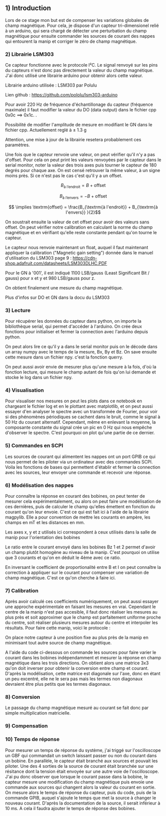 

## 1) Introduction


Lors de ce stage mon but est de compenser les variations globales de champ magnétique. Pour cela, je dispose d'un capteur tri-dimensionel relié à un arduino, qui sera chargé de détecter une perturbation du champ magnétique pour ensuite commander les sources de courant des nappes qui entourent la manip et corriger le zéro de champ magnétique.


### 2) Librairie LSM303 

Ce capteur fonctionne avec le protocole I²C. Le signal renvoyé sur les pins du capteurs n'est donc pas directement la valeur du champ magnétique. J'ai donc utilisé une librairie arduino pour obtenir alors cette valeur.

Librairie arduino utilisée : LSM303 par Polulu 

Lien github : https://github.com/pololu/lsm303-arduino

Pour avoir 220 Hz de fréquence d'échantillonage du capteur (fréquence maximale) il faut modifier la valeur du DO (data output) dans le fichier cpp 0x0c ==> 0x1c. .

Possibilité de modifier l'amplitude de mesure en modifiant le GN dans le fichier cpp. Actuellement reglé à $\pm$ 1.3 g

Attention, une mise à jour de la librairie resetera probablement ces paramètres.

Une fois que le capteur renvoie une valeur, on peut vérifier qu'il n'y a pas d'offset. Pour cela on peut print les valeurs renvoyées par le capteur dans le serial monitor, noter la valeur des trois axes puis tourner le capteur de 180 degrés pour chaque axe. On est censé retrouver la même valeur, à un signe moins près. Si ce n'est pas le cas c'est qu'il y a un offset.

$$ B_{\textrm{à l'endroit}} = B + \textrm{offset}  $$

$$ B_{\textrm{à l'envers}} = - B + \textrm{offset}  $$

$$ \implies \textrm{offset} = \frac{B_{\textrm{à l'endroit}} + B_{\textrm{à l'envers}} }{2}$$

On soustrait ensuite la valeur de cet offset pour avoir des valeurs sans offset. On peut vérifier notre calibration en calculant la norme du champ magnétique et en vérifiant qu'elle reste constante pendant qu'on tourne le capteur.

Le capteur nous renvoie maintenant un float, auquel il faut maintenant appliquer la calibration ("Magnetic gain setting") donnée dans le manuel d'utilisation du LSM303 page 9 : https://cdn-shop.adafruit.com/datasheets/LSM303DLHC.PDF 

Pour le GN à '001', il est indiqué 1100 LSB/gauss (Least Significant Bit / gauss) pour x et y et 980 LSB/gauss pour z.

On obtient finalement une mesure du champ magnétique.

Plus d'infos sur DO et GN dans la docu du LSM303


### 3) Lecture


Pour récupérer les données du capteur dans python, on importe la bibliothèque serial, qui permet d'accéder à l'arduino. On crée deux fonctions pour initialiser et fermer la connection avec l'arduino depuis python.

On peut alors lire ce qu'il y a dans le serial monitor puis on le décode dans un array numpy avec le temps de la mesure, Bx, By et Bz. On save ensuite cette mesure dans un fichier npy. c'est la fonction querry.

On peut aussi avoir envie de mesurer plus qu'une mesure à la fois, d'où la fonction lecture, qui mesure le champ autant de fois qu'on lui demande et stocke le log dans un fichier npy.

### 4) Visualisation

Pour visualiser nos mesures on peut les plots dans ce notebook en chargeant le fichier log et en le plottant avec matplotlib, et on peut aussi essayer d'en analyser le spectre avec un transformée de Fourier, pour voir si des phénomènes périodiques se cachent dans le bruit, comme le signal à 50 Hz du courant alternatif. Cependant, même en enlevant la moyenne, la composante constante du signal crée un pic en 0 Hz qui nous empêche d'observer le spectre. C'est pourquoi on plot qu'une partie de ce dernier.

### 5) Commandes en SCPI

Les sources de courant qui alimentent les nappes ont un port GPIB ce qui nous permet de les piloter via un ordinateur avec des commandes SCPI. Voila les fonctions de bases qui permettent d'établir et fermer la connection avec les sources, leur envoyer une commande et recevoir une réponse.

### 6) Modélisation des nappes

Pour connaître la réponse en courant des bobines, on peut tenter de mesurer cela expérimentalement, ou alors on peut faire une modélisation de ces dernières, puis de calculer le champ qu'elles émettent en fonction du courant qu'on leur envoie. C'est ce qui est fait ici à l'aide de la librairie magpylib. Elle a pour convention de mettre les courants en ampère, les champs en mT et les distances en mm. 

Les axes x, y et z utilisés ici correspondent à ceux utilisés dans la salle de manip pour l'orientation des bobines

Le ratio entre le courant envoyé dans les bobines Bz 1 et 2 permet d'avoir un champ plutôt homogène au niveau de la manip. C'est pourquoi on utilise que 3 courants et qu'on en déduit le 4ème avec ce ratio.


En inversant le coefficient de proportionalité entre B et I on peut connaître la correction à appliquer sur le courant pour compenser une variation de champ magnétique. C'est ce qu'on cherche à faire ici.

### 7) Calibration

Après avoir calculé ces coefficients numériquement, on peut aussi essayer une approche expérimentale en faisant les mesures en vrai. Cependant le centre de la manip n'est pas accesible, il faut donc réaliser les mesures au plus près et soit approximer que le champ est parfaitement uniforme proche du centre, soit réaliser plusieurs mesures autour du centre et interpoler les résultats. Pour faire cette manip, voici le protocole :

On place notre capteur à une position fixe au plus près de la manip en minimisant tout autre source de champ magnétique. 

A l'aide du code ci-dessous on commande les sources pour faire varier le courant dans les bobines indépendamment et mesurer la réponse en champ magnétique dans les trois directions. On obtient alors une matrice 3x3 qu'on doit inverser pour obtenir la conversion entre champ et courant. D'après la modélisation, cette matrice est diagonale sur l'axe, donc en étant un peu excentré, elle ne le sera pas mais les termes non diagonaux devraient être plus petits que les termes diagonaux.

### 8) Conversion

Le passage du champ magnétique mesuré au courant se fait donc par simple multiplication matricielle.

### 9) Compensation

### 10) Temps de réponse

Pour mesurer un temps de réponse du système, j'ai triggé sur l'oscilloscope un GBF qui commandait un switch laissant passer ou non du courant dans un bobine. En parallèle, le capteur était branché aux sources et pouvait les piloter. Une des 4 sorties de la source de courant était branchée sur une résitance dont la tension était envoyée sur une autre voie de l'oscilloscope. J'ai pu donc observer que lorsque le courant passe dans la bobine, le capteur mesure une modification du champ magnétique puis envoie une commande aux sources qui changent alors la valeur du courant en sortie. On mesure alors le temps de réponse du capteur, puis du code, puis de la commande GPIB, auquel s'ajoute le temps que met la source à changer le nouveau courant. D'après la documentation de la source, il serait inférieur à 10 ms. A cela il faudra ajouter le temps de réponse des bobines.

